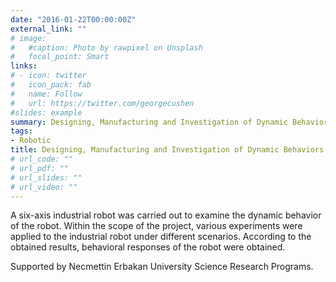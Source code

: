 ```yaml
---
date: "2016-01-22T00:00:00Z"
external_link: ""
# image:
#   #caption: Photo by rawpixel on Unsplash
#   focal_point: Smart
links:
# - icon: twitter
#   icon_pack: fab
#   name: Follow
#   url: https://twitter.com/georgecushen
#slides: example
summary: Designing, Manufacturing and Investigation of Dynamic Behaviors of a 6 Axis Industrial Automation Robot
tags:
- Robotic
title: Designing, Manufacturing and Investigation of Dynamic Behaviors of a 6 Axis Industrial Automation Robot
# url_code: ""
# url_pdf: ""
# url_slides: ""
# url_video: ""
---
```

A six-axis industrial robot was carried out to examine the dynamic behavior of the robot. Within the scope of the project, various experiments were applied to the industrial robot under different scenarios. According to the obtained results, behavioral responses of the robot were obtained.

Supported by Necmettin Erbakan University Science Research Programs.
